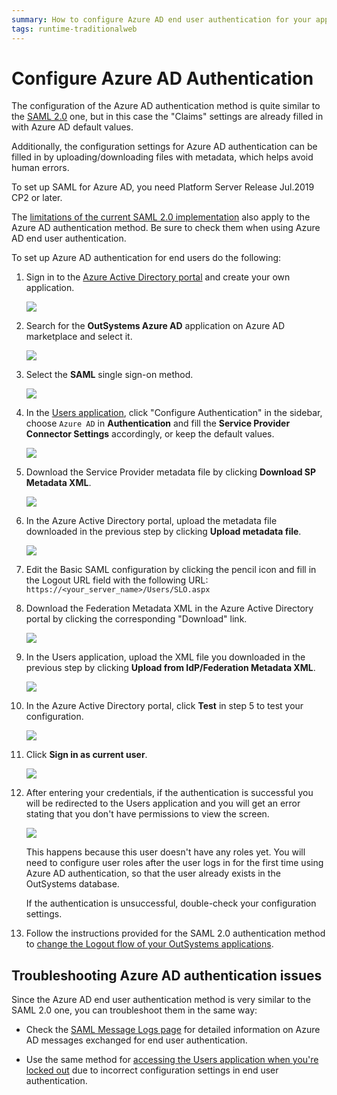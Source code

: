 ```yaml
---
summary: How to configure Azure AD end user authentication for your applications.
tags: runtime-traditionalweb
---
```


# Configure Azure AD Authentication

The configuration of the Azure AD authentication method is quite similar to the [SAML 2.0](configure-saml.md) one, but in this case the "Claims" settings are already filled in with Azure AD default values.

Additionally, the configuration settings for Azure AD authentication can be filled in by uploading/downloading files with metadata, which helps avoid human errors. 

<div class="info" markdown="1">

To set up SAML for Azure AD, you need Platform Server Release Jul.2019 CP2 or later.

</div>

<div class="info" markdown="1">

The [limitations of the current SAML 2.0 implementation](configure-saml.md#current-limitations) also apply to the Azure AD authentication method. Be sure to check them when using Azure AD end user authentication.

</div>

To set up Azure AD authentication for end users do the following:

1. Sign in to the [Azure Active Directory portal](https://aad.portal.azure.com/) and create your own application. 

    ![](images/azuread-new-application.png)

1. Search for the **OutSystems Azure AD** application on Azure AD marketplace and select it.

    ![](images/azuread-search-application.png)

1. Select the **SAML** single sign-on method.

    ![](images/azuread-select-saml.png)

1. In the [Users application](../accessing-users.md), click "Configure Authentication" in the sidebar, choose `Azure AD` in **Authentication** and fill the **Service Provider Connector Settings** accordingly, or keep the default values.

    ![](images/azuread-users-config-1.png)

1. Download the Service Provider metadata file by clicking **Download SP Metadata XML**.

    ![](images/azuread-download-sp-metadata.png)

1. In the Azure Active Directory portal, upload the metadata file downloaded in the previous step by clicking **Upload metadata file**.

    ![](images/azuread-upload-metadata.png)

1. Edit the Basic SAML configuration by clicking the pencil icon and fill in the Logout URL field with the following URL:  
`https://<your_server_name>/Users/SLO.aspx`

1. Download the Federation Metadata XML in the Azure Active Directory portal by clicking the corresponding "Download" link.

    ![](images/azuread-download-federation-metadata.png)

1. In the Users application, upload the XML file you downloaded in the previous step by clicking **Upload from IdP/Federation Metadata XML**.

    ![](images/azuread-upload-federation-metadata.png)

1. In the Azure Active Directory portal, click **Test** in step 5 to test your configuration. 

    ![](images/azuread-test.png)

1. Click **Sign in as current user**.

    ![](images/azuread-sign-in-as-current-user.png)

1. After entering your credentials, if the authentication is successful you will be redirected to the Users application and you will get an error stating that you don't have permissions to view the screen. 

    ![](images/azuread-users-invalid-permissions.png)

    This happens because this user doesn't have any roles yet. You will need to configure user roles after the user logs in for the first time using Azure AD authentication, so that the user already exists in the OutSystems database.

    If the authentication is unsuccessful, double-check your configuration settings.

1. Follow the instructions provided for the SAML 2.0 authentication method to [change the Logout flow of your OutSystems applications](configure-saml.md#change-logout-flow).


## Troubleshooting Azure AD authentication issues

Since the Azure AD end user authentication method is very similar to the SAML 2.0 one, you can troubleshoot them in the same way:

* Check the [SAML Message Logs page](configure-saml.md#logs) for detailed information on Azure AD messages exchanged for end user authentication.

* Use the same method for [accessing the Users application when you're locked out](configure-saml.md#locked-access) due to incorrect configuration settings in end user authentication.
